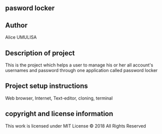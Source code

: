 ## pasword locker

## Author
Alice UMULISA

## Description of project
This is the project which helps a user to manage his or her all account's usernames and password through one application called password locker


## Project setup instructions
Web browser, Internet, Text-editor, cloning, terminal

## copyright and license information
This work is licensed under MIT License © 2018  All Rights Reserved